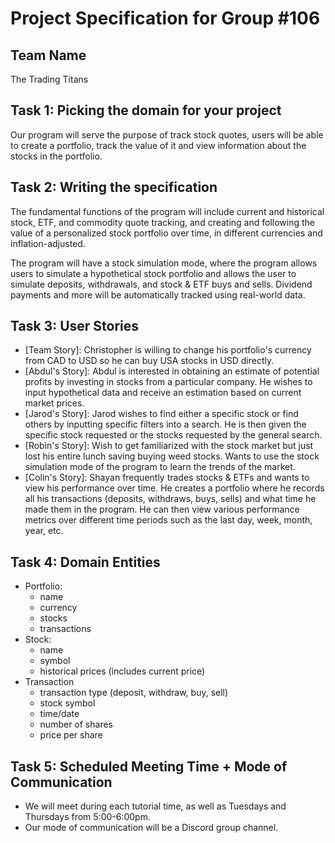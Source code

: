 # Project Specification for Group #106

## Team Name

The Trading Titans

## Task 1: Picking the domain for your project
Our program will serve the purpose of track stock quotes, users will be able to create a portfolio, track the value of 
it and view information about the stocks in the portfolio.

## Task 2: Writing the specification
The fundamental functions of the program will include current and historical stock, ETF, and commodity quote tracking, 
and creating and following the value of a personalized stock portfolio over time, in different currencies and 
inflation-adjusted.

The program will have a stock simulation mode, where the program allows users to simulate a hypothetical stock portfolio 
and allows the user to simulate deposits, withdrawals, and stock & ETF buys and sells. Dividend payments and more will 
be automatically tracked using real-world data.


## Task 3: User Stories
- [Team Story]: Christopher is willing to change his portfolio's currency from CAD to USD so he can buy USA stocks in USD directly.  
- [Abdul's Story]: Abdul is interested in obtaining an estimate of potential profits by investing in stocks from a 
particular company. He wishes to input hypothetical data and receive an estimation based on current market prices.
- [Jarod's Story]: Jarod wishes to find either a specific stock or find others by inputting specific filters into a 
search. He is then given the specific stock requested or the stocks requested by the general search.
- [Robin's Story]: Wish to get familiarized with the stock market but just lost his entire lunch saving 
buying weed stocks. Wants to use the stock simulation mode of the program to learn the trends of the market.
- [Colin's Story]: Shayan frequently trades stocks & ETFs and wants to view his performance over time. He creates a portfolio where he records all his transactions (deposits, withdraws, buys, sells) and what time he made them in the program. He can then view various performance metrics over different time periods such as the last day, week, month, year, etc. 

## Task 4: Domain Entities
- Portfolio:
  - name
  - currency
  - stocks
  - transactions
- Stock:
  - name
  - symbol
  - historical prices (includes current price)
- Transaction
  - transaction type (deposit, withdraw, buy, sell)
  - stock symbol
  - time/date
  - number of shares
  - price per share

## Task 5: Scheduled Meeting Time + Mode of Communication
- We will meet during each tutorial time, as well as Tuesdays and Thursdays from 5:00-6:00pm.
- Our mode of communication will be a Discord group channel.
